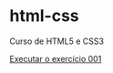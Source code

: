 # html-css
 Curso de HTML5 e CSS3

 <a href="https//hugocicillini.github.io/exercicios/ex001/index.html">Executar o exercício 001</a>
